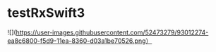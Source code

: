 # testRxSwift3

![](https://user-images.githubusercontent.com/52473279/93012274-ea8c6800-f5d9-11ea-8360-d03a1be70526.png）
